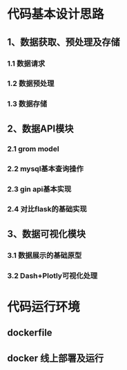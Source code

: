 # 代码基本设计思路

## 1、数据获取、预处理及存储
### 1.1 数据请求
### 1.2 数据预处理
### 1.3 数据存储  

## 2、数据API模块
### 2.1 grom model
### 2.2 mysql基本查询操作
### 2.3 gin api基本实现
### 2.4 对比flask的基础实现

## 3、数据可视化模块
### 3.1 数据展示的基础原型
### 3.2 Dash+Plotly可视化处理


# 代码运行环境

## dockerfile

## docker 线上部署及运行
